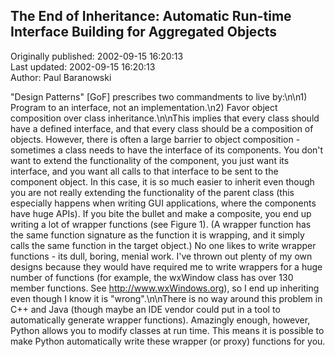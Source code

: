 ## The End of Inheritance: Automatic Run-time Interface Building for Aggregated Objects  
Originally published: 2002-09-15 16:20:13  
Last updated: 2002-09-15 16:20:13  
Author: Paul Baranowski  
  
"Design Patterns" [GoF] prescribes two commandments to live by:\n\n1) Program to an interface, not an implementation.\n2) Favor object composition over class inheritance.\n\nThis implies that every class should have a defined interface, and that every class should be a composition of objects.  However, there is often a large barrier to object composition - sometimes a class needs to have the interface of its components.  You don't want to extend the functionality of the component, you just want its interface, and you want all calls to that interface to be sent to the component object.  In this case, it is so much easier to inherit even though you are not really extending the functionality of the parent class (this especially happens when writing GUI applications, where the components have huge APIs).  If you bite the bullet and make a composite, you end up writing a lot of wrapper functions (see Figure 1).  (A wrapper function has the same function signature as the function it is wrapping, and it simply calls the same function in the target object.)  No one likes to write wrapper functions - its dull, boring, menial work.  I've thrown out plenty of my own designs because they would have required me to write wrappers for a huge number of functions (for example, the wxWindow class has over 130 member functions. See http://www.wxWindows.org), so I end up inheriting even though I know it is "wrong".\n\nThere is no way around this problem in C++ and Java (though maybe an IDE vendor could put in a tool to automatically generate wrapper functions).  Amazingly enough, however, Python allows you to modify classes at run time.  This means it is possible to make Python automatically write these wrapper (or proxy) functions for you.